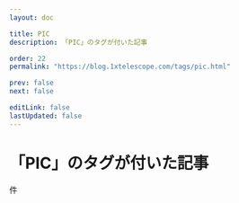 ```yaml
---
layout: doc

title: PIC
description: 「PIC」のタグが付いた記事

order: 22
permalink: "https://blog.1xtelescope.com/tags/pic.html"

prev: false
next: false

editLink: false
lastUpdated: false
---
```


<script lang="ts" setup>
    import TaggedPostList   from "../.vitepress/components/TaggedPostList.vue"
    import PostCounter      from "../.vitepress/components/PostCounter.vue"
</script>

# 「PIC」のタグが付いた記事

<span class="text-base"><PostCounter tag="pic" /></span>件

<TaggedPostList tag="pic" />
